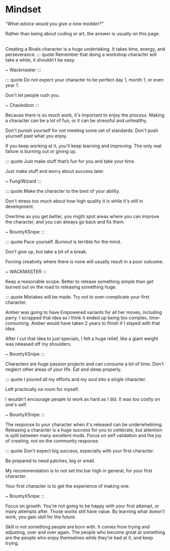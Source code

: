 # Mindset

*"What advice would you give a new modder?"*

Rather than being about coding or art, the answer is usually on this page.

\
Creating a Rivals character is a huge undertaking. It takes time, energy, and perseverance.
::: quote Remember that doing a workshop character will take a while, it shouldn’t be easy.

~ Wackmaster
:::

::: quote Do not expect your character to be perfect day 1, month 1, or even year 1.

Don't let people rush you.

~ Chaokobon
:::

Because there is so much work, it's important to enjoy the process. Making a character can be a lot of fun, or it can be
stressful and unhealthy.

Don't punish yourself for not meeting some set of standards. Don't push yourself past what you enjoy.

If you keep working at it, you'll keep learning and improving. The only real failure is burning out or giving up.

::: quote Just make stuff that’s fun for you and take your time.

Just make stuff and worry about success later.

~ FungiWizard
:::

::: quote Make the character to the best of your ability.

Don't stress too much about how high quality it is while it's still in development.

Overtime as you get better, you might spot areas where you can improve the character, and you can always go back and fix
them.

~ BountyXSnipe
:::

::: quote Pace yourself. Burnout is terrible for the mind.

Don’t give up, but take a bit of a break.

Forcing creativity where there is none will usually result in a poor outcome.

~ WACKMASTER
:::

Keep a reasonable scope. Better to release something simple than get burned out on the road to releasing something huge.

::: quote Mistakes will be made. Try not to over-complicate your first character.

Amber was going to have Empowered variants for all her moves, including parry. I scrapped that idea as I think it ended
up being too complex, time-consuming. Amber would have taken 2 years to finish if I stayed with that idea.

After I cut that idea to just specials, I felt a huge relief, like a giant weight was released off my shoulders.

~ BountyXSnipe
:::

Characters are huge passion projects and can consume a lot of time. Don't neglect other areas of your life. Eat and
sleep properly.

::: quote I poured all my efforts and my soul into a single character.

Left practically no room for myself.

I wouldn't encourage people to work as hard as I did. It was too costly on one's self.

~ BountyXSnipe
:::

The response to your character when it's released can be underwhelming. Releasing a character is a huge success for you
to celebrate, but attention is split between many excellent mods. Focus on self validation and the joy of creating, not
on the community response.

::: quote Don't expect big success, especially with your first character.

Be prepared to need patches, big or small.

My recommendation is to not set the bar high in general, for your first character.

Your first character is to get the experience of making one.

~ BountyXSnipe
:::

Focus on growth. You're not going to be happy with your first attempt, or many attempts after. Those works still have
value. By learning what doesn't work, you gain skill for the future.

Skill is not something people are born with. It comes from trying and adjusting, over and over again. The people who
become great at something are the people who enjoy themselves while they're bad at it, and keep trying.